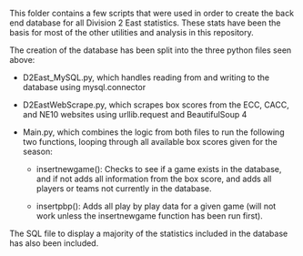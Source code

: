 This folder contains a few scripts that were used in order to create the back end database for all Division 2 East statistics. These stats have been the basis for most of the other utilities and analysis in this repository.

The creation of the database has been split into the three python files seen above:

- D2East_MySQL.py, which handles reading from and writing to the database using mysql.connector
- D2EastWebScrape.py, which scrapes box scores from the ECC, CACC, and NE10 websites using urllib.request and BeautifulSoup 4
- Main.py, which combines the logic from both files to run the following two functions, looping through all available box scores given for the season:

     - insertnewgame(): Checks to see if a game exists in the database, and if not adds all information from the box score, and adds all players or teams not currently in the database.

     - insertpbp(): Adds all play by play data for a given game (will not work unless the insertnewgame function has been run first).

The SQL file to display a majority of the statistics included in the database has also been included.

